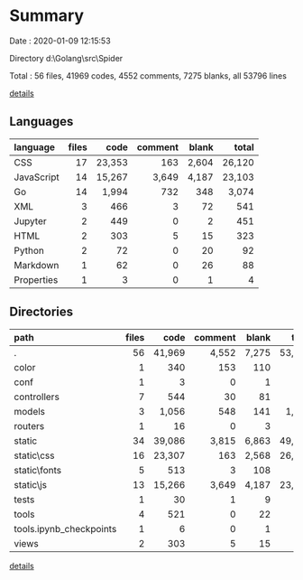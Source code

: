 # Summary

Date : 2020-01-09 12:15:53

Directory d:\Golang\src\Spider

Total : 56 files,  41969 codes, 4552 comments, 7275 blanks, all 53796 lines

[details](details.md)

## Languages
| language | files | code | comment | blank | total |
| :--- | ---: | ---: | ---: | ---: | ---: |
| CSS | 17 | 23,353 | 163 | 2,604 | 26,120 |
| JavaScript | 14 | 15,267 | 3,649 | 4,187 | 23,103 |
| Go | 14 | 1,994 | 732 | 348 | 3,074 |
| XML | 3 | 466 | 3 | 72 | 541 |
| Jupyter | 2 | 449 | 0 | 2 | 451 |
| HTML | 2 | 303 | 5 | 15 | 323 |
| Python | 2 | 72 | 0 | 20 | 92 |
| Markdown | 1 | 62 | 0 | 26 | 88 |
| Properties | 1 | 3 | 0 | 1 | 4 |

## Directories
| path | files | code | comment | blank | total |
| :--- | ---: | ---: | ---: | ---: | ---: |
| . | 56 | 41,969 | 4,552 | 7,275 | 53,796 |
| color | 1 | 340 | 153 | 110 | 603 |
| conf | 1 | 3 | 0 | 1 | 4 |
| controllers | 7 | 544 | 30 | 81 | 655 |
| models | 3 | 1,056 | 548 | 141 | 1,745 |
| routers | 1 | 16 | 0 | 3 | 19 |
| static | 34 | 39,086 | 3,815 | 6,863 | 49,764 |
| static\css | 16 | 23,307 | 163 | 2,568 | 26,038 |
| static\fonts | 5 | 513 | 3 | 108 | 624 |
| static\js | 13 | 15,266 | 3,649 | 4,187 | 23,102 |
| tests | 1 | 30 | 1 | 9 | 40 |
| tools | 4 | 521 | 0 | 22 | 543 |
| tools\.ipynb_checkpoints | 1 | 6 | 0 | 1 | 7 |
| views | 2 | 303 | 5 | 15 | 323 |

[details](details.md)